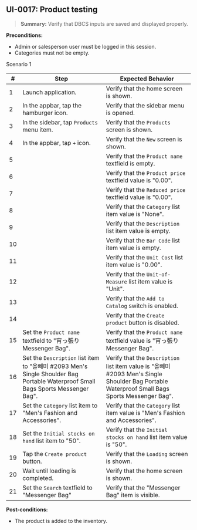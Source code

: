 ## **UI-0017:** Product testing  

> **Summary:** Verify that DBCS inputs are saved and displayed properly.  <br>

**Preconditions:**  
 - Admin or salesperson user must be logged in this session. 
 - Categories must not be empty.

Scenario 1 

 | \# | Step | Expected Behavior | 
 |----|------|-------------------| 
 |  1 | Launch application.                    | Verify that the home screen is shown. | 
 |  2 | In the appbar, tap the hamburger icon. | Verify that the sidebar menu is opened. |  
 |  3 | In the sidebar, tap `Products` menu item. | Verify that the `Products` screen is shown. |  
 |  4 | In the appbar, tap `+` icon.           | Verify that the `New` screen is shown. |  
 |  5 |  | Verify that the `Product name` textfield is empty. |   
 |  6 |  | Verify that the `Product price` textfield value is "0.00". |   
 |  7 |  | Verify that the `Reduced price` textfield value is "0.00". |   
 |  8 |  | Verify that the `Category` list item value is "None". |   
 |  9 |  | Verify that the `Description` list item value is empty. |   
 | 10 |  | Verify that the `Bar Code` list item value is empty. |   
 | 11 |  | Verify that the `Unit Cost` list item value is "0.00". |   
 | 12 |  | Verify that the `Unit-of-Measure` list item value is "Unit". |   
 | 13 |  | Verify that the `Add to Catalog` switch is enabled. |   
 | 14 |  | Verify that the `Create product` button is disabled. |   
 | 15 | Set the `Product name` textfield to "宵っ張り Messenger Bag". | Verify that the `Product name` textfield value is "宵っ張り Messenger Bag". |  
 | 16 | Set the `Description` list item to "올빼미 #2093 Men's Single Shoulder Bag Portable Waterproof Small Bags Sports Messenger Bag". | Verify that the `Description` list item value is "올빼미 #2093 Men's Single Shoulder Bag Portable Waterproof Small Bags Sports Messenger Bag". |  
 | 17 | Set the `Category` list item to "Men's Fashion and Accessories". | Verify that the `Category` list item value is "Men's Fashion and Accessories". |  
 | 18 | Set the `Initial stocks on hand` list item to "50". | Verify that the `Initial stocks on hand` list item value is "50". |  
 | 19 | Tap the `Create product` button.             | Verify that the `Loading` screen is shown. |  
 | 20 | Wait until loading is completed.       | Verify that the home screen is shown. |  
 | 21 | Set the `Search` textfield to "Messenger Bag" | Verify that the "Messenger Bag" item is visible. |  

**Post-conditions:**  

 - The product is added to the inventory.